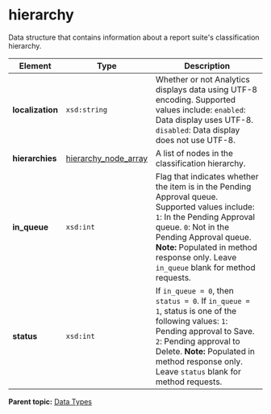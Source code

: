 # hierarchy

Data structure that contains information about a report suite's classification hierarchy.

|Element|Type|Description|
|-------|----|-----------|
|**localization** |`xsd:string` | Whether or not Analytics displays data using UTF-8 encoding. Supported values include: `enabled`: Data display uses UTF-8. `disabled`: Data display does not use UTF-8. |
|**hierarchies** |[hierarchy_node_array](r_hierarchy_node_array.md#) | A list of nodes in the classification hierarchy. |
|**in_queue** |`xsd:int` | Flag that indicates whether the item is in the Pending Approval queue. Supported values include: `1`: In the Pending Approval queue. `0`: Not in the Pending Approval queue. **Note:** Populated in method response only. Leave `in_queue` blank for method requests. |
|**status** |`xsd:int` | If `in_queue = 0`, then `status = 0`. If `in_queue = 1`, status is one of the following values: `1`: Pending approval to Save. `2`: Pending approval to Delete. **Note:** Populated in method response only. Leave `status` blank for method requests. |

**Parent topic:** [Data Types](../data_types/c_datatypes.md)

